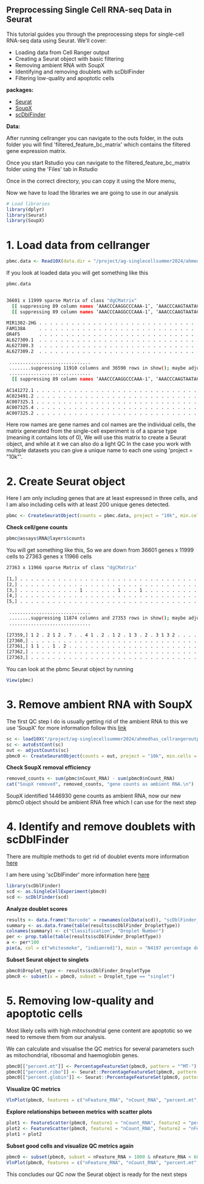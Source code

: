 ## Preprocessing Single Cell RNA-seq Data in Seurat

This tutorial guides you through the preprocessing steps for single-cell RNA-seq data using Seurat. We'll cover:

* Loading data from Cell Ranger output
* Creating a Seurat object with basic filtering
* Removing ambient RNA with SoupX
* Identifying and removing doublets with scDblFinder
* Filtering low-quality and apoptotic cells

**packages:**

* [Seurat](https://satijalab.org/seurat/articles/pbmc3k_tutorial)
* [SoupX](https://github.com/constantAmateur/SoupX)
* [scDblFinder](https://github.com/plger/scDblFinder?tab=readme-ov-file)

**Data:**

After running cellranger you can navigate to the outs folder, in the outs folder you will find 'filtered_feature_bc_matrix' which contains the filtered gene expression matrix.

Once you start Rstudio you can navigate to the filtered_feature_bc_matrix folder using the 'Files' tab in Rstudio 

Once in the correct directory, you can copy it using the More menu,

Now we have to load the libraries we are going to use in our analysis
```R
# Load libraries
library(dplyr)
library(Seurat)
library(SoupX)
```

# 1. Load data from cellranger
```R
pbmc.data <- Read10X(data.dir = "/project/ag-singlecellsummer2024/ahmedhas_cellrangeroutputs11/outs/filtered_feature_bc_matrix/")
```
If you look at loaded data you will get something like this

```R
pbmc.data
```

```bash
     
36601 x 11999 sparse Matrix of class "dgCMatrix"
  [[ suppressing 89 column names ‘AAACCCAAGGCCCAAA-1’, ‘AAACCCAAGTAATACG-1’, ‘AAACCCAAGTCACACT-1’ ... ]]
  [[ suppressing 89 column names ‘AAACCCAAGGCCCAAA-1’, ‘AAACCCAAGTAATACG-1’, ‘AAACCCAAGTCACACT-1’ ... ]]
                                                                                                                                                                                                    
MIR1302-2HG . . . . . . . . . . . . . . . . . . . . . . . . . . . . . . . . . . . . . . . . . . . . . . . . . . . . . . . . . . . . . . . . . . . . . . . . . . . . . . . . . . . . . . . . . ......
FAM138A     . . . . . . . . . . . . . . . . . . . . . . . . . . . . . . . . . . . . . . . . . . . . . . . . . . . . . . . . . . . . . . . . . . . . . . . . . . . . . . . . . . . . . . . . . ......
OR4F5       . . . . . . . . . . . . . . . . . . . . . . . . . . . . . . . . . . . . . . . . . . . . . . . . . . . . . . . . . . . . . . . . . . . . . . . . . . . . . . . . . . . . . . . . . ......
AL627309.1  . . . . . . . . . . . . . . . . . . . . . . . . . . . . . . . . . . . . . . . . . . . . 2 . . . . 1 . . . . . . . . . . . . . . . . . . . . . . . . . . . . . . . . . . . . . . . ......
AL627309.3  . . . . . . . . . . . . . . . . . . . . . . . . . . . . . . . . . . . . . . . . . . . . . . . . . . . . . . . . . . . . . . . . . . . . . . . . . . . . . . . . . . . . . . . . . ......
AL627309.2  . . . . . . . . . . . . . . . . . . . . . . . . . . . . . . . . . . . . . . . . . . . . . . . . . . . . . . . . . . . . . . . . . . . . . . . . . . . . . . . . . . . . . . . . . ......

 ..............................
 ........suppressing 11910 columns and 36590 rows in show(); maybe adjust options(max.print=, width=)
 ..............................
  [[ suppressing 89 column names ‘AAACCCAAGGCCCAAA-1’, ‘AAACCCAAGTAATACG-1’, ‘AAACCCAAGTCACACT-1’ ... ]]
                                                                                                                                                                                                   
AC141272.1 . . . . . . . . . . . . . . . . . . . . . . . . . . . . . . . . . . . . . . . . . . . . . . . . . . . . . . . . . . . . . . . . . . . . . . . . . . . . . . . . . . . . . . . . . ......
AC023491.2 . . . . . . . . . . . . . . . . . . . . . . . . . . . . . . . . . . . . . . . . . . . . . . . . . . . . . . . . . . . . . . . . . . . . . . . . . . . . . . . . . . . . . . . . . ......
AC007325.1 . . . . . . . . . . . . . . . . . . . . . . . . . . . . . . . . . . . . . . . . . . . . . . . . . . . . . . . . . . . . . . . . . . . . . . . . . . . . . . . . . . . . . . . . . ......
AC007325.4 . . . . . . . . . . . . . . . . . . . . . . . . . . . . . . . . . . . . . . . . . . . . . . . . . . . . . . . . . . . . . . . . . . . 1 . . . . . . . . . . . . . . . . . . . . . ......
AC007325.2 . . . . . . . . . . . . . . . . . . . . . . . . . . . . . . . . . . . . . . . . . . . . . . . . . . . . . . . . . . . . . . . . . . . . . . . . . . . . . . . . . . . . . . . . . ......
```
Here row names are gene names and col names are the individual cells, the matrix generated from the single-cell experiment is of a sparse type (meaning it contains lots of 0), We will use this matrix to create a Seurat object, and while at it we can also do a light QC
In the case you work with multiple datasets you can give a unique name to each one using 'project = "10k"'.

# 2. Create Seurat object 
Here I am only including genes that are at least expressed in three cells, and I am also including cells with at least 200 unique genes detected.
```R
pbmc <- CreateSeuratObject(counts = pbmc.data, project = "10k", min.cells = 3, min.features = 200)
```
**Check cell/gene counts**

```R
pbmc@assays$RNA@layers$counts
```
You will get something like this, So we are down from 36601 genes x 11999 cells to 27363 genes x 11966 cells

```bash
27363 x 11966 sparse Matrix of class "dgCMatrix"
                                                                                                                                                                                                   
[1,] . . . . . . . . . . . . . . . . . . . . . . . . . . . . . . . . . . . . . . . . . . . . 2 . . . . 1 . . . . . . . . . . . . . . . . . . . . . . . . . . . . . . . . . . . . . . . . . . ......
[2,] . . . . . . . . . . . . . . . . . . . . . . . . . . . . . . . . . . . . . . . . . . . . . . . . . . . . . . . . . . . . . . . . . . . . . . . . . . . . . . . . . . . . . . . . . . . . ......
[3,] . . . . . . . . . . . 1 . . . . . . 1 . . . 1 . . . . . . . . . . . . . . . . . . . 1 . . . . 1 . . . . . . . . . . . . . . . . . . . . . 1 1 . . 1 . . . . . 1 . . . . . . . . . . . . ......
[4,] . . . . . . . . . . . . . . . . . . . . . . . . . . . . . . . . . . . . . . . . . . . . . . . . . . . . . . . . . . . . . . . . . . . . . . . . . . . . . . . . . . . . . . . . . . . . ......
[5,] . . . . . . . . . . . . . . . . . . . . . . . . . . . . . . . . . . . . . . . . . . . . . . . . . . . . . . . . . . . . . . . . . . . . . . . . . . . . . . . . . . . . . . . . . . . . ......

 ..............................
 ........suppressing 11874 columns and 27353 rows in show(); maybe adjust options(max.print=, width=)
 ..............................
                                                                                                                                                                                                       
[27359,] 1 2 . 2 1 2 . 7 . . 4 1 . 2 . 1 2 . 1 3 . 2 . 3 1 3 2 . . . . . 1 . 1 1 . . 1 1 . . . 1 2 . . . . 1 . . 1 . 2 1 . . . 2 . . 1 . . 1 2 . . . . 1 . . 4 . 2 1 . . . . . . 1 . . 1 1 . . . ......
[27360,] . . . . . . . . . . . . . . . . . . . . . . . . . . . . . . . . . . . . . 1 . . . . . . . . . . . . . . . . . . . . . . . . . . . 1 . . . . . . . . . . . . . . . . . . . . . . . . . . ......
[27361,] 1 1 . . 1 . 2 . . . . . . . . . . . . . . . . . . . . . . . . . 1 1 . . . . . . . . 1 . 1 . . . . . . . . . . 1 . . . . . 1 . . . . 1 . . . . . . . . . . 1 . . . . . . . . . . . . . . ......
[27362,] . . . . . . . . . . . . . . . . . . . . . . . . . . . . . . . . . . . . . . . . . . . . . . . . . . . . . . . . . . . . . . . . . . . . . . . . . . . . . . . . . . . . . . . . . . . . ......
[27363,] . . . . . . . . . . . . . . . . . . . . . . . . . . . . . . . . . . . . . . . . . . . . . . . . . . . . . . . . . . . . . . . . . . . 1 . . . . . . . . . . . . . . . . . . . . . . . . ......

```

You can look at the pbmc Seurat object by running
```R
View(pbmc)
```


# 3. Remove ambient RNA with SoupX
The first QC step I do is usually getting rid of the ambient RNA to this we use 'SoupX' for more information follow this [link](https://github.com/constantAmateur/SoupX)


```R
sc <- load10X("/project/ag-singlecellsummer2024/ahmedhas_cellrangeroutputs11/outs/")
sc <- autoEstCont(sc)
out <- adjustCounts(sc)
pbmc0 <- CreateSeuratObject(counts = out, project = "10k", min.cells = 3, min.features = 200)
```

**Check SoupX removal efficiency**
```R
removed_counts <- sum(pbmc$nCount_RNA) - sum(pbmc0$nCount_RNA)
cat("SoupX removed", removed_counts, "gene counts as ambient RNA.\n")
```
SoupX identified 1446930 gene counts as ambient RNA, now our new pbmc0 object should be ambient RNA free which I can use for the next step 

# 4. Identify and remove doublets with scDblFinder
There are multiple methods to get rid of doublet events more information [here](https://www.sciencedirect.com/science/article/pii/S2405471220304592?via%3Dihub)

I am here using 'scDblFinder' more information here [here](https://github.com/plger/scDblFinder?tab=readme-ov-file)
```R
library(scDblFinder)
scd <- as.SingleCellExperiment(pbmc0)
scd <- scDblFinder(scd)
```

**Analyze doublet scores**
```R
results <- data.frame("Barcode" = rownames(colData(scd)), "scDblFinder_DropletType" = scd$scDblFinder.class, "scDblFinder_Score" = scd$scDblFinder.score)
summary <- as.data.frame(table(results$scDblFinder_DropletType))
colnames(summary) <- c("Classification", "Droplet Number")
per <- prop.table(table(results$scDblFinder_DropletType))
a <- per*100
pie(a, col = c("whitesmoke", "indianred1"), main = "N4197 percentage doublets", labels = paste(rownames(a)," ", round(a, 2), "% ", "(", summary$`Droplet Number`, " cells)",  sep = ""))
```

**Subset Seurat object to singlets**
```R
pbmc0$Droplet_type <- results$scDblFinder_DropletType
pbmc0 <- subset(x = pbmc0, subset = Droplet_type == "singlet")
```

# 5. Removing low-quality and apoptotic cells
Most likely cells with high mitochondrial gene content are apoptotic so we need to remove them from our analysis.

We can calculate and visualise the QC metrics for several parameters such as  mitochondrial, ribosomal and haemoglobin genes.


```R
pbmc0[["percent.mt"]] <- PercentageFeatureSet(pbmc0, pattern = "^MT-")
pbmc0[["percent.ribo"]] <- Seurat::PercentageFeatureSet(pbmc0, pattern = "^RP[SL]")
pbmc0[["percent.globin"]] <- Seurat::PercentageFeatureSet(pbmc0, pattern = "^HB[^(P)]")
```

**Visualize QC metrics**

```R
VlnPlot(pbmc0, features = c("nFeature_RNA", "nCount_RNA", "percent.mt","percent.ribo", "percent.globin" ), ncol = 5)
```

**Explore relationships between metrics with scatter plots**
```R
plot1 <- FeatureScatter(pbmc0, feature1 = "nCount_RNA", feature2 = "percent.mt")
plot2 <- FeatureScatter(pbmc0, feature1 = "nCount_RNA", feature2 = "nFeature_RNA")
plot1 + plot2
```

**Subset good cells and visualize QC metrics again**
```R
pbmc0 <- subset(pbmc0, subset = nFeature_RNA > 1000 & nFeature_RNA < 6000 & percent.mt < 10 & nCount_RNA < 30000)
VlnPlot(pbmc0, features = c("nFeature_RNA", "nCount_RNA", "percent.mt","percent.ribo", "percent.globin" ), ncol = 5)
```
This concludes our QC now the Seurat object is ready for the next steps



